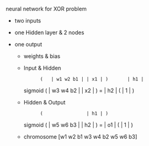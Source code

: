 neural network for XOR problem
	
- two inputs
- one Hidden layer & 2 nodes
- one output
	
	* weights & bias
		
	- Input & Hidden
		
				(	| w1 w2 b1 | | x1 | )       | h1 |
		sigmoid		(	| w3 w4	b2 | | x2 |	) = | h2 |
				(				    |  1 | )
		
		
	- Hidden & Output
		
				(				 | h1 | )
		sigmoid  	(	| w5 w6 b3 | | h2 | ) =  | o1 |
				(				 |  1 | )
		
	* chromosome
		[w1 w2 b1 w3 w4 b2 w5 w6 b3]
